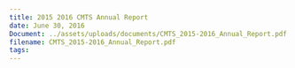 ```yaml
---
title: 2015 2016 CMTS Annual Report
date: June 30, 2016
Document: ../assets/uploads/documents/CMTS_2015-2016_Annual_Report.pdf
filename: CMTS_2015-2016_Annual_Report.pdf
tags:
---
```

